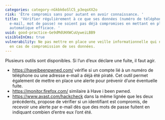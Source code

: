 ```yaml
---
categories: category-nGkbk6oSlC5_p3eqoXX2o
risk: 'Être compromis sans pour autant en avoir connaissance. '
title: 'Vérifier régulièrement à ce que ses données (numéro de téléphone, adresse
  e-mail, mot de passe) ne soient pas déjà compromises en mettant en place une veille
  automatique efficace. '
uuid: good-practice-Ge9dMdUHXWCuUyweiLBB9
visibleInCms: true
vulnerability: Ne pas mettre en place une veille informationnelle qui nous alerte
  en cas de compromission de ses données.
---
```


Plusieurs outils sont disponibles. Si l’un d’eux déclare une fuite, il faut agir. 

* <https://haveibeenpwned.com/> vérifie si un compte lié à un numéro de téléphone ou une adresse e-mail a déjà été piraté. Cet outil permet également de mettre en place une alerte pour prévenir d’une éventuelle fuite. 
* <https://monitor.firefox.com/> similaire à Have i been pwned.
* <https://www.avast.com/hackcheck> dans la même lignée que les deux précédents, propose de vérifier si un identifiant est compromis, de recevoir une alerte par e-mail dès que des mots de passe fuitent en indiquant combien d’entre eux l’ont été.